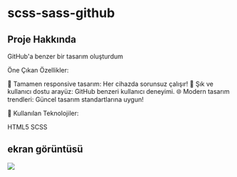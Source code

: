 
<h1>scss-sass-github</h1>

<h2> Proje Hakkında </h2>

GitHub'a benzer bir tasarım oluşturdum

Öne Çıkan Özellikler:

📱 Tamamen responsive tasarım: Her cihazda sorunsuz çalışır!
🎨 Şık ve kullanıcı dostu arayüz: GitHub benzeri kullanıcı deneyimi.
🌐 Modern tasarım trendleri: Güncel tasarım standartlarına uygun!

🚀 Kullanılan Teknolojiler:

HTML5
SCSS

<h2> ekran görüntüsü </h2>

![](sass.gif)

